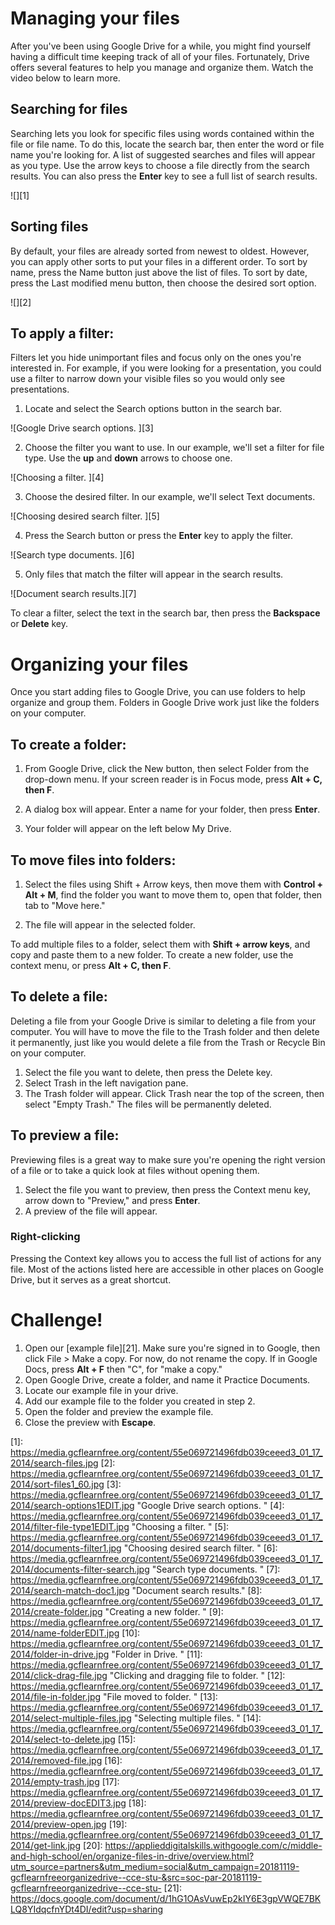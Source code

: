 # Managing your files

After you've been using Google Drive for a while, you might find yourself having a difficult time keeping track of all of your files. Fortunately, Drive offers several features to help you manage and organize them. Watch the video below to learn more.

## Searching for files

Searching lets you look for specific files using words contained within the file or file name. To do this, locate the search bar, then enter the word or file name you're looking for. A list of suggested searches and files will appear as you type. Use the arrow keys to choose a file directly from the search results. You can also press the **Enter** key to see a full list of search results.

![][1]

## Sorting files

By default, your files are already sorted from newest to oldest. However, you can apply other sorts to put your files in a different order. To sort by name, press the Name button just above the list of files. To sort by date, press the Last modified menu button, then choose the desired sort option.

![][2]

## To apply a filter:

Filters let you hide unimportant files and focus only on the ones you're interested in. For example, if you were looking for a presentation, you could use a filter to narrow down your visible files so you would only see presentations.

1. Locate and select the Search options button in the search bar.

  ![Google Drive search options. ][3]

2. Choose the filter you want to use. In our example, we'll set a filter for file type. Use the **up** and **down** arrows to choose one.

  ![Choosing a filter. ][4]

3. Choose the desired filter. In our example, we'll select Text documents.

  ![Choosing desired search filter. ][5]

4. Press the Search button or press the **Enter** key to apply the filter.

  ![Search type documents. ][6]

5. Only files that match the filter will appear in the search results.

  ![Document search results.][7]

To clear a filter, select the text in the search bar, then press the **Backspace** or **Delete** key.

# Organizing your files

Once you start adding files to Google Drive, you can use folders to help organize and group them. Folders in Google Drive work just like the folders on your computer.

## To create a folder:

1. From Google Drive, click the New button, then select Folder from
   the drop-down menu. If your screen reader is in Focus mode, press
   **Alt + C, then F**.

2. A dialog box will appear. Enter a name for your folder, then press **Enter**.

3. Your folder will appear on the left below My Drive.

## To move files into folders:

1. Select the files using Shift + Arrow keys, then move them with
   **Control + Alt + M**, find the folder you want to move them to, open that folder, then tab to "Move here."

2. The file will appear in the selected folder.

To add multiple files to a folder, select them with **Shift + arrow
keys**, and copy and paste them to a new folder. To create a new
folder, use the context menu, or press **Alt + C, then F**.

## To delete a file:

Deleting a file from your Google Drive is similar to deleting a file from your computer. You will have to move the file to the Trash folder and then delete it permanently, just like you would delete a file from the Trash or Recycle Bin on your computer.

1. Select the file you want to delete, then press the Delete key.
2. Select Trash in the left navigation pane.
3. The Trash folder will appear. Click Trash near the top of the screen, then select "Empty Trash." The files will be permanently deleted.

## To preview a file:

Previewing files is a great way to make sure you're opening the right version of a file or to take a quick look at files without opening them.

1. Select the file you want to preview, then press the Context menu key, arrow down to "Preview," and press **Enter**.
2. A preview of the file will appear.

### Right-clicking

Pressing the Context key allows you to access the full list of actions for any file. Most of the actions listed here are accessible in other places on Google Drive, but it serves as a great shortcut.

# Challenge!

1. Open our [example file][21]. Make sure you're signed in to Google, then click File > Make a copy. For now, do not rename the copy. If in Google Docs, press **Alt + F** then "C", for "make a copy."
2. Open Google Drive, create a folder, and name it Practice Documents.
3. Locate our example file in your drive.
4. Add our example file to the folder you created in step 2.
5. Open the folder and preview the example file.
6. Close the preview with **Escape**.

[1]: <https://media.gcflearnfree.org/content/55e069721496fdb039ceeed3_01_17_2014/search-files.jpg> [2]: <https://media.gcflearnfree.org/content/55e069721496fdb039ceeed3_01_17_2014/sort-files1_60.jpg> [3]: <https://media.gcflearnfree.org/content/55e069721496fdb039ceeed3_01_17_2014/search-options1EDIT.jpg> "Google Drive search options. " [4]: <https://media.gcflearnfree.org/content/55e069721496fdb039ceeed3_01_17_2014/filter-file-type1EDIT.jpg> "Choosing a filter. " [5]: <https://media.gcflearnfree.org/content/55e069721496fdb039ceeed3_01_17_2014/documents-filter1.jpg> "Choosing desired search filter. " [6]: <https://media.gcflearnfree.org/content/55e069721496fdb039ceeed3_01_17_2014/documents-filter-search.jpg> "Search type documents. " [7]: <https://media.gcflearnfree.org/content/55e069721496fdb039ceeed3_01_17_2014/search-match-doc1.jpg> "Document search results." [8]: <https://media.gcflearnfree.org/content/55e069721496fdb039ceeed3_01_17_2014/create-folder.jpg> "Creating a new folder. " [9]: <https://media.gcflearnfree.org/content/55e069721496fdb039ceeed3_01_17_2014/name-folderEDIT.jpg> [10]: <https://media.gcflearnfree.org/content/55e069721496fdb039ceeed3_01_17_2014/folder-in-drive.jpg> "Folder in Drive. " [11]: <https://media.gcflearnfree.org/content/55e069721496fdb039ceeed3_01_17_2014/click-drag-file.jpg> "Clicking and dragging file to folder. " [12]: <https://media.gcflearnfree.org/content/55e069721496fdb039ceeed3_01_17_2014/file-in-folder.jpg> "File moved to folder. " [13]: <https://media.gcflearnfree.org/content/55e069721496fdb039ceeed3_01_17_2014/select-multiple-files.jpg> "Selecting multiple files. " [14]: <https://media.gcflearnfree.org/content/55e069721496fdb039ceeed3_01_17_2014/select-to-delete.jpg> [15]: <https://media.gcflearnfree.org/content/55e069721496fdb039ceeed3_01_17_2014/removed-file.jpg> [16]: <https://media.gcflearnfree.org/content/55e069721496fdb039ceeed3_01_17_2014/empty-trash.jpg> [17]: <https://media.gcflearnfree.org/content/55e069721496fdb039ceeed3_01_17_2014/preview-docEDIT3.jpg> [18]: <https://media.gcflearnfree.org/content/55e069721496fdb039ceeed3_01_17_2014/preview-open.jpg> [19]: <https://media.gcflearnfree.org/content/55e069721496fdb039ceeed3_01_17_2014/get-link.jpg> [20]: <https://applieddigitalskills.withgoogle.com/c/middle-and-high-school/en/organize-files-in-drive/overview.html?utm_source=partners&utm_medium=social&utm_campaign=20181119-gcflearnfreeorganizedrive--cce-stu-&src=soc-par-20181119-gcflearnfreeorganizedrive--cce-stu-> [21]: <https://docs.google.com/document/d/1hG1OAsVuwEp2kIY6E3gpVWQE7BKLQ8YIdqcfnYDt4DI/edit?usp=sharing>

